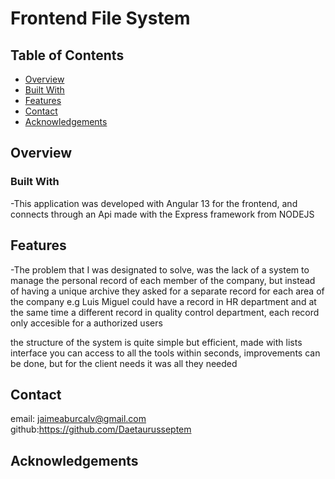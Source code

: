 # Frontend File System


## Table of Contents

- [Overview](#overview)
- [Built With](#built-with)
- [Features](#features)
- [Contact](#contact)
- [Acknowledgements](#acknowledgements)

## Overview

<!-- TODO: Add a screenshot of the live project.
    1. Link to a 'live demo.'
    2. Describe your overall experience in a couple of sentences.
    3. List a few specific technical things that you learned or improved on.
    4. Share any other tips or guidance for others attempting this or something similar.
 -->

### Built With

<!-- TODO: List any MAJOR libraries/frameworks (e.g. React, Tailwind) with links to their homepages. -->

-This application was developed with Angular 13 for the frontend, and connects through an Api made with  the Express framework from NODEJS

## Features

<!-- TODO: List what specific 'user problems' that this application solves. -->
-The problem that I was designated to solve, was the lack of a system to manage the personal record of each member of the company, but instead of having a unique archive they asked for a separate record for each area of the company
e.g Luis Miguel could have a record in HR department and at the same time a different record in quality control department, each record only accesible for a authorized users

the structure of the system is quite simple but efficient, made with lists interface you can access to all the tools within seconds, improvements can be done, but for the client needs it was all they needed   


## Contact

email: jaimeaburcalv@gmail.com
github:https://github.com/Daetaurusseptem

## Acknowledgements

<!-- TODO: List any blog posts, tutorials or plugins that you may have used to complete the project. Only list those that had a significant impact. Obviously, we all 'Google' stuff while working on our things, but maybe something in particular stood out as a 'major contributor' to your skill set for this project. -->
